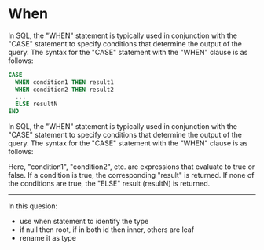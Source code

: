 # When
In SQL, the "WHEN" statement is typically used in conjunction with the "CASE" statement to specify conditions that determine the output of the query. The syntax for the "CASE" statement with the "WHEN" clause is as follows:

```sql
CASE 
  WHEN condition1 THEN result1
  WHEN condition2 THEN result2
  ...
  ELSE resultN
END
```

In SQL, the "WHEN" statement is typically used in conjunction with the "CASE" statement to specify conditions that determine the output of the query. The syntax for the "CASE" statement with the "WHEN" clause is as follows:

Here, "condition1", "condition2", etc. are expressions that evaluate to true or false. If a condition is true, the corresponding "result" is returned. If none of the conditions are true, the "ELSE" result (resultN) is returned.

---

In this quesion:

- use when statement to identify the type
- if null then root, if in both id then inner, others are leaf
- rename it as type


